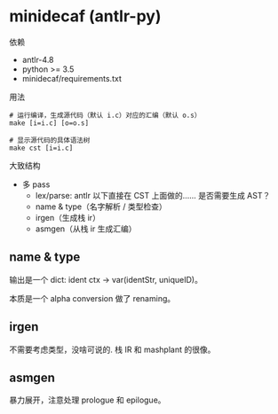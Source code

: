 # minidecaf (antlr-py)
依赖
* antlr-4.8
* python >= 3.5
* minidecaf/requirements.txt

用法
```
# 运行编译，生成源代码（默认 i.c）对应的汇编（默认 o.s）
make [i=i.c] [o=o.s]

# 显示源代码的具体语法树
make cst [i=i.c]
```

大致结构
* 多 pass
  - lex/parse: antlr
    以下直接在 CST 上面做的…… 是否需要生成 AST？
  - name & type（名字解析 / 类型检查）
  - irgen（生成栈 ir）
  - asmgen（从栈 ir 生成汇编）

## name & type
输出是一个 dict: ident ctx -> var(identStr, uniqueID)。

本质是一个 alpha conversion 做了 renaming。

## irgen
不需要考虑类型，没啥可说的. 栈 IR 和 mashplant 的很像。

## asmgen
暴力展开，注意处理 prologue 和 epilogue。
